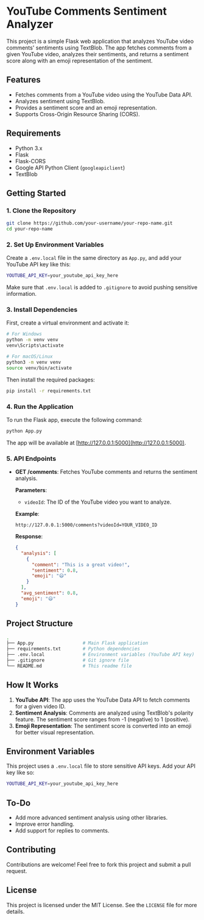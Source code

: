 # YouTube Comments Sentiment Analyzer

This project is a simple Flask web application that analyzes YouTube video comments' sentiments using TextBlob. The app fetches comments from a given YouTube video, analyzes their sentiments, and returns a sentiment score along with an emoji representation of the sentiment.

## Features

- Fetches comments from a YouTube video using the YouTube Data API.
- Analyzes sentiment using TextBlob.
- Provides a sentiment score and an emoji representation.
- Supports Cross-Origin Resource Sharing (CORS).

## Requirements

- Python 3.x
- Flask
- Flask-CORS
- Google API Python Client (`googleapiclient`)
- TextBlob

## Getting Started

### 1. Clone the Repository

```bash
git clone https://github.com/your-username/your-repo-name.git
cd your-repo-name
```

### 2. Set Up Environment Variables

Create a `.env.local` file in the same directory as `App.py`, and add your YouTube API key like this:

```bash
YOUTUBE_API_KEY=your_youtube_api_key_here
```

Make sure that `.env.local` is added to `.gitignore` to avoid pushing sensitive information.

### 3. Install Dependencies

First, create a virtual environment and activate it:

```bash
# For Windows
python -m venv venv
venv\Scripts\activate

# For macOS/Linux
python3 -m venv venv
source venv/bin/activate
```

Then install the required packages:

```bash
pip install -r requirements.txt
```

### 4. Run the Application

To run the Flask app, execute the following command:

```bash
python App.py
```

The app will be available at [http://127.0.0.1:5000](http://127.0.0.1:5000).

### 5. API Endpoints

- **GET /comments**: Fetches YouTube comments and returns the sentiment analysis.
  
  **Parameters**:
  - `videoId`: The ID of the YouTube video you want to analyze.
  
  **Example**:
  ```
  http://127.0.0.1:5000/comments?videoId=YOUR_VIDEO_ID
  ```

  **Response**:
  ```json
  {
    "analysis": [
      {
        "comment": "This is a great video!",
        "sentiment": 0.8,
        "emoji": "😃"
      }
    ],
    "avg_sentiment": 0.8,
    "emoji": "😃"
  }
  ```

## Project Structure

```bash
.
├── App.py                  # Main Flask application
├── requirements.txt        # Python dependencies
├── .env.local              # Environment variables (YouTube API key)
├── .gitignore              # Git ignore file
└── README.md               # This readme file
```

## How It Works

1. **YouTube API**: The app uses the YouTube Data API to fetch comments for a given video ID.
2. **Sentiment Analysis**: Comments are analyzed using TextBlob's polarity feature. The sentiment score ranges from -1 (negative) to 1 (positive).
3. **Emoji Representation**: The sentiment score is converted into an emoji for better visual representation.

## Environment Variables

This project uses a `.env.local` file to store sensitive API keys. Add your API key like so:

```bash
YOUTUBE_API_KEY=your_youtube_api_key_here
```

## To-Do

- Add more advanced sentiment analysis using other libraries.
- Improve error handling.
- Add support for replies to comments.

## Contributing

Contributions are welcome! Feel free to fork this project and submit a pull request.

## License

This project is licensed under the MIT License. See the `LICENSE` file for more details.


